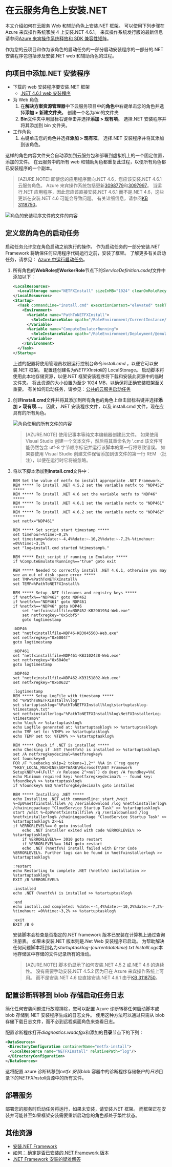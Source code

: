 <properties
   pageTitle="在云服务角色上安装.NET |Microsoft Azure"
   description="本文介绍如何手动安装.NET 框架，在云服务 Web 和辅助角色"
   services="cloud-services"
   documentationCenter=".net"
   authors="thraka"
   manager="timlt"
   editor=""/>

<tags
   ms.service="cloud-services"
   ms.devlang="dotnet"
   ms.topic="article"
   ms.tgt_pltfrm="na"
   ms.workload="na"
   ms.date="08/10/2016"
   ms.author="adegeo"/>

# <a name="install-net-on-a-cloud-service-role"></a>在云服务角色上安装.NET 

本文介绍如何在云服务 Web 和辅助角色上安装.NET 框架。 可以使用下列步骤在 Azure 来宾操作系统家族 4 上安装.NET 4.6.1。 来宾操作系统发行版的最新信息请参阅[Azure 来宾操作系统释放和 SDK 兼容性矩阵](cloud-services-guestos-update-matrix.md)。

作为您的云项目和作为该角色的启动任务的一部分启动安装程序的一部分的.NET 安装程序包包括涉及安装.NET web 和辅助角色的过程。  

## <a name="add-the-net-installer-to-your-project"></a>向项目中添加.NET 安装程序
- 下载的 web 安装程序要安装.NET 框架
    - [.NET 4.6.1 web 安装程序](http://go.microsoft.com/fwlink/?LinkId=671729)
- 为 Web 角色
  1. 在**解决方案资源管理器**中下云服务项目中的**角色**中右键单击您的角色并选择**添加 > 新建文件夹**。 创建一个名为*bin*的文件夹
  2. **Bin**文件夹中用鼠标右键单击并选择**添加 > 现有项**。 选择.NET 安装程序并将其添加到 bin 文件夹。
- 工作角色
  1. 右键单击您的角色并选择**添加 > 现有项**。 选择.NET 安装程序并将其添加到该角色。 

这样的角色内容文件夹会自动添加到云服务包和部署到虚拟机上的一个固定位置，添加的文件。 在云服务中的所有 web 和辅助角色都重复此过程，以便所有角色都已安装程序的一个副本。

> [AZURE.NOTE] 即使您的应用程序面向.NET 4.6，您应该安装.NET 4.6.1 云服务角色。 Azure 来宾操作系统包括更新[3098779](https://support.microsoft.com/kb/3098779)和[3097997](https://support.microsoft.com/kb/3097997)。 当运行.NET 应用程序，因此您应该直接安装.NET 4.6.1 而不是.NET 4.6，这些更新在安装.NET 4.6 可能会导致问题。 有关详细信息，请参阅[KB 3118750](https://support.microsoft.com/kb/3118750)。

![角色的安装程序文件的文件的内容][1]

## <a name="define-startup-tasks-for-your-roles"></a>定义您的角色的启动任务
启动任务允许您在角色启动之前执行的操作。 作为启动任务的一部分安装.NET Framework 将确保任何应用程序代码运行之前，安装了框架。 了解更多有关启动任务，请参见︰ [Azure 中运行启动任务](cloud-services-startup-tasks.md)。 

1. 所有角色的**WebRole**或**WorkerRole**节点下的*ServiceDefinition.csdef*文件中添加以下︰
    
    ```xml
    <LocalResources>
      <LocalStorage name="NETFXInstall" sizeInMB="1024" cleanOnRoleRecycle="false" />
    </LocalResources>    
    <Startup>
      <Task commandLine="install.cmd" executionContext="elevated" taskType="simple">
        <Environment>
          <Variable name="PathToNETFXInstall">
            <RoleInstanceValue xpath="/RoleEnvironment/CurrentInstance/LocalResources/LocalResource[@name='NETFXInstall']/@path" />
          </Variable>
          <Variable name="ComputeEmulatorRunning">
            <RoleInstanceValue xpath="/RoleEnvironment/Deployment/@emulated" />
          </Variable>
        </Environment>
      </Task>
    </Startup>
    ```

    上述的配置将使用管理员权限运行控制台命令*install.cmd* ，以便它可以安装.NET 框架。 配置还创建名为*NETFXInstall*的 LocalStorage。 启动脚本将使用此本地存储资源，以便.NET 框架安装程序将下载和安装此资源中的临时文件夹。 将此资源的大小设置为至少 1024 MB，以确保将正确安装框架至关重要。 有关如何启动任务，请参见︰[公共的云服务启动任务](cloud-services-startup-tasks-common.md) 

2. 创建**install.cmd**文件并将其添加到所有角色的角色上单击鼠标右键并选择**添加 > 现有项...**。 因此，.NET 安装程序文件，以及 install.cmd 文件，现在应具有的所有角色。
    
    ![角色使用的所有文件的内容][2]

    > [AZURE.NOTE] 使用记事本等纯文本编辑器创建此文件。 如果使用 Visual Studio 创建一个文本文件，然后将其重命名为 '.cmd 该文件可能仍然包含 utf-8 字节顺序标记并运行该脚本的第一行将导致错误。 如果要使用 Visual Studio 创建文件保留添加到该文件的第一行 REM （批注），以便在运行时它将被忽略。 

3. 将以下脚本添加到**install.cmd**文件中︰

    ```
    REM Set the value of netfx to install appropriate .NET Framework. 
    REM ***** To install .NET 4.5.2 set the variable netfx to "NDP452" *****
    REM ***** To install .NET 4.6 set the variable netfx to "NDP46" *****
    REM ***** To install .NET 4.6.1 set the variable netfx to "NDP461" *****
    REM ***** To install .NET 4.6.2 set the variable netfx to "NDP462" *****
    set netfx="NDP461"
    
    REM ***** Set script start timestamp *****
    set timehour=%time:~0,2%
    set timestamp=%date:~-4,4%%date:~-10,2%%date:~-7,2%-%timehour: =0%%time:~3,2%
    set "log=install.cmd started %timestamp%."
    
    REM ***** Exit script if running in Emulator *****
    if %ComputeEmulatorRunning%=="true" goto exit
    
    REM ***** Needed to correctly install .NET 4.6.1, otherwise you may see an out of disk space error *****
    set TMP=%PathToNETFXInstall%
    set TEMP=%PathToNETFXInstall%
    
    REM ***** Setup .NET filenames and registry keys *****
    if %netfx%=="NDP462" goto NDP462
    if %netfx%=="NDP461" goto NDP461
    if %netfx%=="NDP46" goto NDP46
        set "netfxinstallfile=NDP452-KB2901954-Web.exe"
        set netfxregkey="0x5cbf5"
        goto logtimestamp
    
    :NDP46
    set "netfxinstallfile=NDP46-KB3045560-Web.exe"
    set netfxregkey="0x6004f"
    goto logtimestamp
    
    :NDP461
    set "netfxinstallfile=NDP461-KB3102438-Web.exe"
    set netfxregkey="0x6040e"
    goto logtimestamp
    
    :NDP462
    set "netfxinstallfile=NDP462-KB3151802-Web.exe"
    set netfxregkey="0x60632"
    
    :logtimestamp
    REM ***** Setup LogFile with timestamp *****
    md "%PathToNETFXInstall%\log"
    set startuptasklog="%PathToNETFXInstall%log\startuptasklog-%timestamp%.txt"
    set netfxinstallerlog="%PathToNETFXInstall%log\NetFXInstallerLog-%timestamp%"
    echo %log% >> %startuptasklog%
    echo Logfile generated at: %startuptasklog% >> %startuptasklog%
    echo TMP set to: %TMP% >> %startuptasklog%
    echo TEMP set to: %TEMP% >> %startuptasklog%
    
    REM ***** Check if .NET is installed *****
    echo Checking if .NET (%netfx%) is installed >> %startuptasklog%
    set /A netfxregkeydecimal=%netfxregkey%
    set foundkey=0
    FOR /F "usebackq skip=2 tokens=1,2*" %%A in (`reg query "HKEY_LOCAL_MACHINE\SOFTWARE\Microsoft\NET Framework Setup\NDP\v4\Full" /v Release 2^>nul`) do @set /A foundkey=%%C
    echo Minimum required key: %netfxregkeydecimal% -- found key: %foundkey% >> %startuptasklog%
    if %foundkey% GEQ %netfxregkeydecimal% goto installed
    
    REM ***** Installing .NET *****
    echo Installing .NET with commandline: start /wait %~dp0%netfxinstallfile% /q /serialdownload /log %netfxinstallerlog%  /chainingpackage "CloudService Startup Task" >> %startuptasklog%
    start /wait %~dp0%netfxinstallfile% /q /serialdownload /log %netfxinstallerlog% /chainingpackage "CloudService Startup Task" >> %startuptasklog% 2>>&1
    if %ERRORLEVEL%== 0 goto installed
        echo .NET installer exited with code %ERRORLEVEL% >> %startuptasklog%   
        if %ERRORLEVEL%== 3010 goto restart
        if %ERRORLEVEL%== 1641 goto restart
        echo .NET (%netfx%) install failed with Error Code %ERRORLEVEL%. Further logs can be found in %netfxinstallerlog% >> %startuptasklog%
    
    :restart
    echo Restarting to complete .NET (%netfx%) installation >> %startuptasklog%
    EXIT /B %ERRORLEVEL%
    
    :installed
    echo .NET (%netfx%) is installed >> %startuptasklog%
    
    :end
    echo install.cmd completed: %date:~-4,4%%date:~-10,2%%date:~-7,2%-%timehour: =0%%time:~3,2% >> %startuptasklog%
    
    :exit
    EXIT /B 0
    ```
        
    安装脚本会检查是否指定的.NET framework 版本已安装在计算机上通过查询注册表。 如果未安装.NET 版本则是.Net Web 安装程序已启动。 为帮助解决任何问题脚本将到名为*startuptasklog-(currentdatetime).txt* *InstallLogs*本地存储区中存储的文件记录所有的活动。

    > [AZURE.NOTE] 脚本仍显示了如何安装.NET 4.5.2 或.NET 4.6 的连续性。 没有需要手动安装.NET 4.5.2 因为已在 Azure 来宾操作系统上可用。 而不是安装.NET 4.6 应直接安装.NET 4.6.1 由于[KB 3118750](https://support.microsoft.com/kb/3118750)。
      

## <a name="configure-diagnostics-to-transfer-the-startup-task-logs-to-blob-storage"></a>配置诊断转移到 blob 存储启动任务日志 
简化任何安装问题进行故障排除，您可以配置 Azure 诊断转移任何启动脚本或 blob 存储到.NET 安装程序生成的日志文件。 使用这种方法可以通过只需从 blob 存储下载日志文件，而不必到远程桌面角色来查看日志。

配置诊断程序打开*diagnostics.wadcfgx*和添加的**目录**节点下的下列︰ 

```xml 
<DataSources>
 <DirectoryConfiguration containerName="netfx-install">
  <LocalResource name="NETFXInstall" relativePath="log"/>
 </DirectoryConfiguration>
</DataSources>
```

这将配置 azure 诊断转移到*netfx 安装*blob 容器中的诊断程序存储帐户的*日志*目录下的*NETFXInstall*资源中的所有文件。

## <a name="deploying-your-service"></a>部署服务 
部署您的服务时启动任务将运行，如果未安装，请安装.NET 框架。 而框架正在安装并可能甚至如果框架安装需要重新启动您的角色都处于繁忙状态。 

## <a name="additional-resources"></a>其他资源

- [安装.NET Framework][]
- [如何︰ 确定是否已安装的.NET Framework 版本][]
- [.NET Framework 安装的疑难解答][]

[如何︰ 确定是否已安装的.NET Framework 版本]: https://msdn.microsoft.com/library/hh925568.aspx
[安装.NET Framework]: https://msdn.microsoft.com/library/5a4x27ek.aspx
[.NET Framework 安装的疑难解答]: https://msdn.microsoft.com/library/hh925569.aspx

<!--Image references-->
[1]: ./media/cloud-services-dotnet-install-dotnet/rolecontentwithinstallerfiles.png
[2]: ./media/cloud-services-dotnet-install-dotnet/rolecontentwithallfiles.png

 
